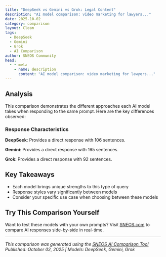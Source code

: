 ```yaml
---
title: "DeepSeek vs Gemini vs Grok: Legal Content"
description: "AI model comparison: video marketing for lawyers..."
date: 2025-10-02
category: comparison
layout: Clean
tags:
  - DeepSeek
  - Gemini
  - Grok
  - AI Comparison
author: SNEOS Community
head:
  - - meta
    - name: description
      content: "AI model comparison: video marketing for lawyers..."
---
```


<ChatComparison
  title="DeepSeek vs Gemini vs Grok: Legal Content"
  prompt="video marketing for lawyers"
  :responses='{
    "DeepSeek": "Of course. Video marketing is no longer optional for lawyers\u2014it\u0027s a critical tool for building trust, demonstrating expertise, and connecting with potential clients in a way that text and images alone cannot.\n\nHere is a comprehensive guide to video marketing for lawyers, covering strategy, content ideas, production, and distribution.\n\n---\n\n### **Part 1: The \u0022Why\u0022 - The Power of Video for Your Law Firm**\n\n*   **Builds Trust and Rapport:** People hire lawyers they like and trust. Video allows your personality, empathy, and competence to shine through before a client ever steps into your office.\n*   **Demonstrates Expertise:** Explaining complex legal concepts in simple terms shows you are a knowledgeable authority in your field.\n*   **Improves SEO (Search Engine Optimization):** Google owns YouTube. Video content, especially hosted on YouTube, is heavily favored in search results. It increases your \u0022dwell time\u0022 (how long people stay on your site), which is a positive ranking signal.\n*   **Answers Common Questions:** You can save yourself and your staff countless hours by creating videos that answer the most frequently asked questions from potential clients.\n*   **Higher Engagement:** Social media algorithms (Facebook, LinkedIn, Instagram) prioritize video content, especially native video (uploaded directly, not linked from YouTube), giving you a wider, more organic reach.\n\n---\n\n### **Part 2: The \u0022What\u0022 - Content Ideas for Every Stage of the Client Journey**\n\nStructure your content to attract, educate, and convert potential clients.\n\n#### **A) Top-of-Funnel (Awareness): For a Broad Audience**\nGoal: Attract people searching for general legal information.\n*   **\u0022Frequently Asked Questions\u0022 Videos:** \u0022What is the difference between Chapter 7 and Chapter 13 bankruptcy?\u0022 or \u0022What should I do immediately after a car accident?\u0022\n*   **Explainer Videos:** Break down complex legal processes. \u0022The Step-by-Step Process of a Personal Injury Claim\u0022 or \u0022How to Create a Living Will.\u0022\n*   **Legal News \u0026 Updates:** Briefly explain a new law or a relevant high-profile court case and what it means for the average person.\n\n#### **B) Mid-Funnel (Consideration): For Those Evaluating Their Options**\nGoal: Position yourself as the solution to their specific problem.\n*   **Case Study \u0026 Success Story Overviews:** (Without breaching confidentiality) Discuss a past client\u0027s type of problem, the legal challenges you faced, and the positive outcome you achieved. Use anonymized details.\n*   **\u0022Myth vs. Fact\u0022 Videos:** Address common misconceptions in your practice area. \u0022Myth: If I get a DUI, I will definitely go to jail.\u0022\n*   **Deep-Dive on a Specific Issue:** \u0022How is \u0027Pain and Suffering\u0027 Calculated in a Personal Injury Case?\u0022 or \u0022What Are the Hidden Costs of a Contested Divorce?\u0022\n\n#### **C) Bottom-of-Funnel (Decision): For Ready-to-Hire Clients**\nGoal: Encourage the viewer to contact your firm.\n*   **Firm Overview/Meet the Attorney:** This is your digital handshake. Introduce yourself, your firm\u0027s philosophy, and why you are passionate about helping clients.\n*   **Office Tour:** Make your firm feel familiar and welcoming. Introduce key staff members to humanize your practice.\n*   **Client Testimonials:** This is GOLD. A video testimonial from a happy client is far more powerful than a written quote.\n*   **Clear Call-to-Action (CTA) Videos:** A short video explicitly telling people what to do next. \u0022If you\u0027re facing [this problem], we can help. Call us at [number] for a free consultation today.\u0022\n\n---\n\n### **Part 3: The \u0022How\u0022 - Production \u0026 Best Practices**\n\nYou don\u0027t need a Hollywood budget. You need consistency and quality.\n\n#### **A) Essential Gear (The Basic Starter Kit)**\n1.  **Camera:** Your modern smartphone (iPhone/Android) has an excellent camera. Use the back camera for higher quality.\n2.  **Audio:** **This is non-negotiable.** Bad audio will make people click away. Use a lavalier microphone (clips to your shirt) that plugs into your phone, or a good quality USB microphone for desk recordings.\n3.  **Lighting:** A simple ring light or a softbox light from Amazon for under $50 will make a huge difference. Natural light from a window is also great (face the light).\n4.  **Tripod:** Keep the shot stable and professional.\n5.  **Background:** A clean, professional, and non-distracting background. A bookshelf, a plant, or a simple wall with your firm\u0027s logo is perfect.\n\n#### **B) On-Camera Best Practices**\n*   **Dress Professionally:** Wear what you would wear to meet a client for the first time.\n*   **Speak Clearly and Concisely:** Avoid legalese. Use simple, empathetic language.\n*   **Make Eye Contact:** Look directly at the camera lens, not at the screen. This simulates a conversation with the viewer.\n*   **Keep it Short:** Aim for 60-90 seconds for social media videos. Deeper educational content can be 3-5 minutes.\n*   **Use a Hook:** Start with a compelling question or statement in the first 3 seconds to grab attention. \u0022Were you just denied social security disability benefits? You may still have options.\u0022\n\n---\n\n### **Part 4: The \u0022Where\u0022 - Distribution \u0026 Promotion**\n\nCreating the video is only half the battle. You must get it in front of people.\n\n1.  **Your Website:**\n    *   Embed relevant videos on their corresponding practice area pages (e.g., a divorce FAQ video on your family law page).\n    *   Create a dedicated \u0022Video Library\u0022 or \u0022Resources\u0022 page.\n    *   Feature your best \u0022Meet the Attorney\u0022 or testimonial video on your homepage.\n\n2.  **YouTube:** This is your video hosting powerhouse.\n    *   Create a professional channel with your firm\u0027s name and logo.\n    *   Use descriptive titles with keywords (e.g., \u0022Boston Personal Injury Lawyer | How to Calculate My Claim\u0027s Value\u0022).\n    *   Write detailed video descriptions with links to your website and a CTA.\n    *   Use custom thumbnails that are clear and compelling.\n\n3.  **Social Media:**\n    *   **Facebook \u0026 Instagram:** Perfect for shorter, more personal videos, FAQs, and testimonials. Use Reels and Stories for maximum reach.\n    *   **LinkedIn:** Ideal for more professional content, firm news, and articles accompanied by a video summary.\n    *   **TikTok:** A growing platform for short, punchy legal advice aimed at a younger demographic. Use with a clear strategy.\n\n4.  **Email Marketing:** Include a video in your newsletter or a dedicated email blast to past clients and leads. A video can dramatically increase click-through rates.\n\n---\n\n### **Part 5: Compliance \u0026 Ethical Considerations**\n\n*   **Avoid False or Misleading Advertising:** Ensure all statements are accurate and can be substantiated.\n*   **No Guarantee of Results:** You must clearly state that prior results do not guarantee a similar outcome. Include this disclaimer in your video description or as a graphic overlay.\n*   **Attorney-Client Relationship:** State that viewing the video does not create an attorney-client relationship and that people should consult with an attorney for their specific situation.\n*   **Check Your State Bar Rules:** Rules on attorney advertising vary by state. Some states require specific disclaimers on all advertising, including video. Always review your local rules.\n\n### **Sample 30-Day Video Launch Plan for a Small Law Firm**\n\n*   **Week 1:** Record and publish 4 short FAQ videos (one per week). Start with your most common phone call questions.\n*   **Week 2:** Film your \u0022Meet the Attorney\u0022 and office tour video. Publish the \u0022Meet the Attorney\u0022 video.\n*   **Week 3:** Publish the office tour video. Reach out to a past satisfied client for a testimonial.\n*   **Week 4:** Film and publish the client testimonial. Create a blog post for one of your FAQ videos and embed the video in it.\n\n**Final Takeaway:** Start small, but start. The most important thing is to be consistent. A steady stream of helpful, authentic video content will establish your firm as a trusted, modern, and approachable authority in your legal market.",
    "Gemini": "Okay, let\u0027s break down video marketing for lawyers, covering strategies, content ideas, and practical tips.\n\n**I. Why Video Marketing for Lawyers?**\n\n*   **Increased Engagement:**  People are more likely to watch a video than read a long block of text. Video grabs attention quickly.\n*   **Improved Website Ranking (SEO):**  Google loves video content.  Videos embedded on your website can significantly improve your search engine ranking, especially when optimized correctly.\n*   **Builds Trust and Connection:**  People connect with faces and voices.  Video allows potential clients to see and hear you, fostering trust and rapport before they even contact you.\n*   **Demonstrates Expertise:** Video provides a powerful platform to showcase your knowledge and experience in a specific area of law.\n*   **Explains Complex Topics Simply:** Law can be complex.  Video helps simplify legal jargon and make information accessible to a wider audience.\n*   **Mobile-Friendly:** Most people consume content on their mobile devices. Video is easily accessible on smartphones and tablets.\n*   **Shareable Content:**  Compelling videos are easily shared on social media, extending your reach exponentially.\n*   **Cost-Effective:** While professional video production can be an investment, you can start with basic equipment and gradually improve your production quality.\n\n**II.  Video Content Ideas for Lawyers:**\n\nHere\u0027s a breakdown of different video types and content possibilities:\n\n*   **A. Explainer Videos:**\n    *   **Topic:** Explain common legal terms (e.g., \u0022What is probate?\u0022, \u0022Understanding the difference between assault and battery\u0022).\n    *   **Format:**  Animated explainer videos or a talking-head video with simple visuals.\n    *   **Goal:**  Educate the audience and establish you as a knowledgeable resource.\n    *   **Example:** \u00225 Things You Need to Know About Estate Planning.\u0022\n    *   **Tip:** Keep it concise and avoid legal jargon.\n\n*   **B.  \u0022About Us\u0022 / Introduction Videos:**\n    *   **Topic:**  Introduce yourself, your firm, your team, and your mission.\n    *   **Format:**  Mix of talking-head segments, office footage, and client testimonials.\n    *   **Goal:**  Build trust and showcase your firm\u0027s personality and values.\n    *   **Example:**  A welcome video on your website\u0027s \u0022About Us\u0022 page.\n    *   **Tip:**  Be authentic and genuine.  Highlight what makes your firm unique.\n\n*   **C.  Client Testimonial Videos:**\n    *   **Topic:**  Feature satisfied clients sharing their positive experiences working with your firm.\n    *   **Format:**  Interview-style video.\n    *   **Goal:**  Provide social proof and build credibility.\n    *   **Example:**  \u0022How [Law Firm Name] Helped Me Win My Case.\u0022\n    *   **Tip:**  Obtain written consent from clients before filming and sharing their testimonials. Focus on specific benefits they experienced.\n\n*   **D.  Q\u0026A / FAQ Videos:**\n    *   **Topic:**  Answer frequently asked questions about specific legal topics or your firm\u0027s services.\n    *   **Format:**  Talking-head video or a panel discussion.\n    *   **Goal:**  Address common concerns and provide valuable information.\n    *   **Example:**  \u0022Top 5 Questions About Filing for Bankruptcy.\u0022\n    *   **Tip:**  Keep answers concise and easy to understand.  Use real questions from your clients.\n\n*   **E.  Case Study Videos:**\n    *   **Topic:**  Share success stories of past cases (with client permission and confidentiality maintained).\n    *   **Format:**  Narrative-driven video with visuals and testimonials.\n    *   **Goal:**  Demonstrate your expertise and problem-solving abilities.\n    *   **Example:**  \u0022How We Successfully Defended a Client Against DUI Charges.\u0022\n    *   **Tip:**  Focus on the challenges the client faced, the steps you took to help them, and the positive outcome. Anonymize details as needed.\n\n*   **F.  News and Updates Videos:**\n    *   **Topic:**  Discuss recent changes in the law, relevant court decisions, or important legal news.\n    *   **Format:**  Talking-head video or news report style.\n    *   **Goal:**  Position yourself as a thought leader and keep your audience informed.\n    *   **Example:**  \u0022New Legislation Affects Small Businesses in [Your State].\u0022\n    *   **Tip:**  Be timely and provide insightful analysis.\n\n*   **G.  Behind-the-Scenes Videos:**\n    *   **Topic:**  Give viewers a glimpse into your firm\u0027s culture and daily operations.\n    *   **Format:**  Informal and candid footage.\n    *   **Goal:**  Humanize your firm and build a connection with your audience.\n    *   **Example:**  A video of your team volunteering at a local charity event.\n    *   **Tip:**  Keep it authentic and focus on showcasing your firm\u0027s personality.\n\n*   **H.  Live Videos (Facebook Live, YouTube Live, Instagram Live):**\n    *   **Topic:**  Host live Q\u0026A sessions, discussions on current legal events, or webinars.\n    *   **Format:**  Interactive and engaging live broadcast.\n    *   **Goal:**  Build a community and interact with your audience in real time.\n    *   **Example:**  \u0022Ask a Lawyer: Live Q\u0026A on Divorce Law.\u0022\n    *   **Tip:**  Promote your live videos in advance and encourage viewers to ask questions.\n\n*   **I.  Webinars:**\n    *   **Topic:**  In-depth presentations on specific legal topics.\n    *   **Format:**  Combination of slides, talking-head segments, and Q\u0026A.\n    *   **Goal:**  Provide comprehensive information and generate leads.\n    *   **Example:**  \u0022Estate Planning Essentials: A Comprehensive Guide.\u0022\n    *   **Tip:**  Offer valuable content and promote your webinar through email marketing and social media.\n\n*   **J.  \u0022Day in the Life\u0022 Videos:**\n     * **Topic:** Show a typical day of a lawyer/paralegal at your firm.\n     * **Format:** Following one person through their daily tasks (editing out client confidentiality concerns.)\n     * **Goal:** To show the expertise and diligence your firm brings to the table.\n     * **Tip:** Focus on showing what your people *do*, not just what they *say* they do.\n\n**III.  Video Production Tips:**\n\n*   **A.  Equipment:**\n    *   **Camera:**  Start with your smartphone (most modern phones have excellent cameras).  As you grow, consider investing in a DSLR or mirrorless camera.\n    *   **Microphone:**  Essential for clear audio.  A lavalier microphone (clip-on) or a USB microphone for your computer is a good investment.\n    *   **Lighting:**  Good lighting is crucial.  Natural light is best, but you can also use softbox lighting kits.\n    *   **Tripod:**  Essential for stable shots.\n    *   **Editing Software:**  Free options include DaVinci Resolve, OpenShot, and HitFilm Express.  Paid options include Adobe Premiere Pro and Final Cut Pro.\n*   **B.  Scripting and Planning:**\n    *   **Outline:**  Create a script or outline for each video to ensure you stay on topic and deliver a clear message.\n    *   **Keep it Concise:**  Attention spans are short.  Aim for videos that are 1-3 minutes long (unless it\u0027s a webinar).\n    *   **Know Your Audience:**  Tailor your content to the needs and interests of your target audience.\n*   **C.  Filming Techniques:**\n    *   **Framing:**  Pay attention to the composition of your shots.  Use the rule of thirds to create visually appealing images.\n    *   **Eye Contact:**  Look directly at the camera when speaking.\n    *   **Background:**  Choose a clean and professional background.  Avoid distracting elements.\n    *   **Audio:**  Ensure your audio is clear and free of background noise.\n*   **D.  Editing:**\n    *   **Trim Excess Footage:**  Remove any unnecessary pauses or mistakes.\n    *   **Add Visuals:**  Use graphics, animations, and B-roll footage to enhance your videos.\n    *   **Add Music:**  Use royalty-free music to create a mood and enhance the viewing experience.\n    *   **Add Captions:**  Captions make your videos accessible to a wider audience and improve SEO.\n*   **E.  Professionalism:**\n     * **Legal Compliance:** Be extremely careful not to reveal privileged client information. Obey all attorney-client confidentiality rules.\n     * **Ethical considerations:** Abide by all applicable ethics rules regarding advertising and solicitation.\n     * **Disclaimers:** Include appropriate disclaimers (e.g., \u0022This video is for informational purposes only and does not constitute legal advice.\u0022)\n\n**IV.  Video Marketing and Promotion:**\n\n*   **A.  YouTube:**\n    *   **Create a Channel:**  Set up a YouTube channel for your law firm.\n    *   **Optimize Your Videos:**  Use relevant keywords in your titles, descriptions, and tags.\n    *   **Create Playlists:**  Organize your videos into playlists by topic.\n    *   **Promote Your Videos:**  Share your videos on social media and embed them on your website.\n    *   **Engage with Viewers:**  Respond to comments and questions.\n*   **B.  Website:**\n    *   **Embed Videos:**  Embed your videos on relevant pages of your website (e.g., your homepage, service pages, blog posts).\n    *   **Create a Video Gallery:**  Create a dedicated page on your website for your video content.\n*   **C.  Social Media:**\n    *   **Share Videos:**  Share your videos on all your social media channels (Facebook, LinkedIn, Twitter, Instagram, etc.).\n    *   **Tailor Your Content:**  Adapt your videos to the specific requirements of each platform (e.g., shorter videos for Instagram, longer videos for YouTube).\n    *   **Use Hashtags:**  Use relevant hashtags to reach a wider audience.\n    *   **Engage with Followers:**  Respond to comments and questions.\n*   **D.  Email Marketing:**\n    *   **Include Videos in Your Emails:**  Embed videos in your email newsletters and marketing campaigns.  Videos increase click-through rates.\n*   **E.  Paid Advertising:**\n    *   **YouTube Ads:**  Run targeted ads on YouTube to reach potential clients who are searching for legal services.\n    *   **Social Media Ads:**  Use social media advertising to promote your videos to a specific demographic.\n*   **F.  SEO (Search Engine Optimization):**\n    *   **Keyword Research:**  Identify the keywords that potential clients are using to search for legal services.\n    *   **Optimize Video Titles and Descriptions:**  Include relevant keywords in your video titles and descriptions.\n    *   **Use Tags:**  Use relevant tags to help people find your videos.\n    *   **Promote Your Videos:**  Share your videos on social media and embed them on your website to increase their visibility.\n*   **G.  Metrics and Analytics:**\n    *   **Track Your Results:**  Use YouTube Analytics and Google Analytics to track the performance of your videos.\n    *   **Analyze Your Data:**  Analyze your data to identify what\u0027s working and what\u0027s not.\n    *   **Adjust Your Strategy:**  Adjust your video marketing strategy based on your results.\n\n**V.  Key Takeaways:**\n\n*   **Start Small:**  Don\u0027t try to do everything at once.  Start with a few simple videos and gradually expand your efforts.\n*   **Be Consistent:**  Regularly create and publish new videos to keep your audience engaged.\n*   **Provide Value:**  Focus on creating videos that are informative, helpful, and entertaining.\n*   **Be Patient:**  It takes time to build a following and see results from video marketing.  Don\u0027t get discouraged if you don\u0027t see immediate results.\n*   **Measure and Adapt:** Track your results and adjust your strategy as needed.\n*   **Compliance is Key:** *Always* ensure your video content complies with all applicable ethical rules and regulations for lawyer advertising in your jurisdiction. When in doubt, consult with your ethics counsel.\n\nBy following these tips, you can use video marketing to effectively reach potential clients, build trust, and grow your law firm. Good luck!\n",
    "Grok": "Video marketing is an incredibly powerful tool for lawyers and law firms to build trust, showcase expertise, and connect with potential clients. With the rise of online platforms and the increasing preference for video content over text, incorporating videos into your marketing strategy can help you stand out in a competitive legal market. Below are some key strategies, ideas, and tips for effective video marketing tailored for lawyers:\n\n---\n\n### Why Video Marketing Works for Lawyers\n1. **Builds Trust and Credibility**: Videos allow you to humanize your brand. Potential clients can see and hear you, making it easier to trust you with their legal issues.\n2. **Improves SEO**: Videos can boost your website\u2019s search engine rankings, as Google favors content with multimedia.\n3. **Engages Audiences**: People are more likely to watch a short, informative video than read a long blog post or article.\n4. **Showcases Expertise**: Videos let you demonstrate your knowledge and experience in specific legal areas.\n\n---\n\n### Types of Videos Lawyers Can Create\n1. **Introduction Videos**:\n   - Create a short video introducing yourself or your law firm. Highlight your areas of practice (e.g., personal injury, family law, criminal defense), your experience, and what sets you apart.\n   - Example: \u0022Meet John Smith, Your Trusted Family Law Attorney.\u0022\n\n2. **Client Testimonials**:\n   - Record video testimonials from satisfied clients (with their permission) to build social proof. Ensure compliance with ethical guidelines and client confidentiality rules.\n   - Example: A client sharing how your firm helped them win a tough custody battle.\n\n3. **Educational Content**:\n   - Produce videos that answer common legal questions or explain complex legal concepts in simple terms. This positions you as an authority.\n   - Examples: \n     - \u0022What to Do After a Car Accident\u0022\n     - \u0022Understanding Your Rights in a DUI Case\u0022\n     - \u0022How to File for Divorce in [State]\u0022\n\n4. **Case Studies or Success Stories**:\n   - Share anonymized stories of successful cases (without revealing client identities) to demonstrate your expertise and results.\n   - Example: \u0022How We Helped a Client Recover $1M in a Personal Injury Case\u0022\n\n5. **Legal Updates or News**:\n   - Discuss recent changes in the law or high-profile legal cases relevant to your practice area. This shows you\u2019re up-to-date and knowledgeable.\n   - Example: \u0022New Laws on Workplace Harassment: What Employers Need to Know\u0022\n\n6. **Behind-the-Scenes Content**:\n   - Show the human side of your firm with videos of your team at work, community involvement, or pro bono initiatives.\n   - Example: \u0022A Day in the Life of a Criminal Defense Attorney\u0022\n\n7. **Live Q\u0026A Sessions**:\n   - Host live videos on platforms like YouTube, Facebook, or Instagram to answer audience questions in real-time. This builds engagement and trust.\n\n---\n\n### Best Practices for Video Marketing for Lawyers\n1. **Keep It Professional but Approachable**:\n   - Dress professionally and use a clean, well-lit background. However, don\u2019t be overly formal\u2014be conversational to connect with viewers.\n\n2. **Optimize for Mobile**:\n   - Many people watch videos on their phones, so ensure your videos are formatted for mobile viewing (vertical or square formats for social media).\n\n3. **Include a Call-to-Action (CTA)**:\n   - At the end of each video, encourage viewers to take the next step, such as scheduling a free consultation, visiting your website, or following you on social media.\n   - Example: \u0022Call us today for a free consultation at [phone number].\u0022\n\n4. **Add Captions and Subtitles**:\n   - Many viewers watch videos on mute, especially on social media. Adding captions ensures your message gets across.\n\n5. **Stay Compliant with Legal Ethics Rules**:\n   - Be mindful of state bar association rules regarding advertising and client testimonials. Avoid making guarantees about outcomes, and always protect client confidentiality.\n\n6. **Keep Videos Short and Focused**:\n   - Most viewers have short attention spans. Aim for videos between 1-3 minutes for social media and 3-5 minutes for in-depth content on YouTube or your website.\n\n7. **Use High-Quality Equipment**:\n   - Invest in a decent camera, microphone, and lighting to ensure your videos look and sound professional. If budget is a concern, modern smartphones with good cameras can work well.\n\n---\n\n### Platforms to Share Your Videos\n1. **YouTube**:\n   - Create a branded channel for your law firm and upload educational videos, client testimonials, and legal tips. Optimize video titles, descriptions, and tags with relevant keywords (e.g., \u0022personal injury lawyer in [city]\u0022).\n   - Use YouTube analytics to track which videos perform best.\n\n2. **Social Media (Facebook, Instagram, LinkedIn, TikTok)**:\n   - Share short, engaging clips on social media platforms to reach a wider audience. For example, post quick legal tips on Instagram Reels or TikTok.\n   - LinkedIn is great for B2B legal services (e.g., corporate law) or professional networking.\n\n3. **Your Website**:\n   - Embed videos on your homepage, \u0022About Us\u0022 page, and practice area pages to engage visitors and improve SEO.\n\n4. **Email Marketing**:\n   - Include video links in email newsletters to re-engage past clients or nurture leads.\n\n---\n\n### Measuring Success\n- Track metrics like views, engagement (likes, comments, shares), and click-through rates to see which videos resonate with your audience.\n- Use tools like Google Analytics, YouTube Analytics, or social media insights to monitor performance.\n- Monitor conversions\u2014how many viewers contact your firm or schedule consultations after watching your videos?\n\n---\n\n### Tools for Creating and Editing Videos\n- **Recording**: Use a smartphone, DSLR camera, or webcam with a tripod for stability.\n- **Editing**: Tools like Adobe Premiere Pro, Final Cut Pro, or free options like iMovie and DaVinci Resolve.\n- **Simplified Platforms**: Canva, Animoto, or InVideo for easy video creation with templates.\n- **Captions**: Use tools like Rev.com or automatic captioning features on YouTube and social media.\n\n---\n\n### Bonus Tips\n- **Consistency is Key**: Post videos regularly (e.g., once a week or biweekly) to build a loyal audience.\n- **Localize Your Content**: Mention your city or region in videos to attract local clients (e.g., \u0022Top Divorce Lawyer in Chicago\u0022).\n- **Collaborate**: Partner with other professionals (e.g., financial advisors or real estate agents) for joint videos that provide value to both audiences.\n\n---\n\nVideo marketing for lawyers doesn\u2019t have to be complicated or expensive. Start small with a smartphone and a simple script, focusing on providing value to your potential clients. As you grow more comfortable, invest in better equipment and expand your content strategy. By consistently creating authentic, helpful, and professional videos, you can attract more clients and position your law firm as a trusted resource in your community. \n\nWould you like specific ideas for video scripts or a step-by-step guide to creating your first video?"
  }'
  published-date="02:49"
/>

## Analysis

This comparison demonstrates the different approaches each AI model takes when responding to the same prompt. Here are the key differences observed:

### Response Characteristics

**DeepSeek**: Provides a direct response with 106 sentences. 

**Gemini**: Provides a direct response with 165 sentences. 

**Grok**: Provides a direct response with 92 sentences. 

## Key Takeaways

- Each model brings unique strengths to this type of query
- Response styles vary significantly between models
- Consider your specific use case when choosing between these models

## Try This Comparison Yourself

Want to test these models with your own prompts? Visit [SNEOS.com](https://sneos.com) to compare AI responses side-by-side in real-time.

---

*This comparison was generated using the [SNEOS AI Comparison Tool](https://sneos.com)*
*Published: October 02, 2025 | Models: DeepSeek, Gemini, Grok*
